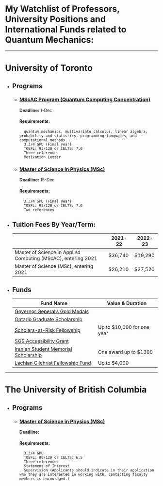 # My Watchlist of Professors, University Positions and International Funds related to Quantum Mechanics:
---
# University of Toronto

* ## Programs

	* ### [MScAC Program (Quantum Computing Concentration)](https://www.sgs.utoronto.ca/programs/applied-computing/)

		**Deadline:** 1-Dec

		#### Requirements:
	
			quantum mechanics, multivariate calculus, linear algebra, probability and statistics, programming languages, and computational methods.
			3.3/4 GPU (Final year)
			TOEFL: 93/120 or IELTS: 7.0
			Three references
			Motivation Letter
		
	* ### [Master of Science in Physics (MSc)](https://www.sgs.utoronto.ca/programs/physics/)

		**Deadline:** 15-Dec

		#### Requirements:
	
			3.3/4 GPU (Final year)
			TOEFL: 93/120 or IELTS: 7.0
			Two references
		
* ## Tuition Fees By Year/Term:

	|  | 2021-22 | 2022-23 |
	|---|---|---|
	| Master of Science in Applied Computing (MScAC), entering 2021 | $36,740 | $19,290 |
	| Master of Science (MSc), entering 2021 | $26,210 | $27,520 |
	
* ## Funds
	| Fund Name | Value & Duration |
	|---|---|
	| [Governor General’s Gold Medals](https://www.sgs.utoronto.ca/awards/governor-generals-gold-medals/) | |
	| [Ontario Graduate Scholarship](https://www.sgs.utoronto.ca/awards/ontario-graduate-scholarship/) | |
	| [Scholars-at-Risk Fellowship](https://www.sgs.utoronto.ca/awards/scholars-at-risk-fellowship%e2%80%8b/) | Up to $10,000 for one year |
	| [SGS Accessibility Grant](https://www.sgs.utoronto.ca/awards/sgs-accessibility-grant/) | |
	| [Iranian Student Memorial Scholarship](https://www.sgs.utoronto.ca/awards/iranian-student-memorial-scholarship-grad-app/) | One award up to $1300 |
	| [Lachlan Gilchrist Fellowship Fund](https://www.sgs.utoronto.ca/awards/university-wide-award-the-lachlan-gilchrist-fellowship-fund/) | Up to $4,000 |
---
# The University of British Columbia

* ## Programs

	* ### [Master of Science in Physics (MSc)](https://www.grad.ubc.ca/prospective-students/graduate-degree-programs/master-of-science-physics)

		**Deadline:** 

		#### Requirements:
	
			3.3/4 GPU
			TOEFL: 90/120 or IELTS: 6.5
			Three references
			Statement of Interest
			Supervision (Applicants should indicate in their application who they are interested in working with. contacting faculty members is encouraged.)
